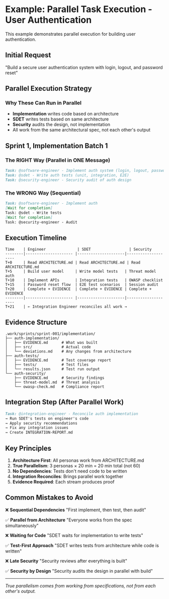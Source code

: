 # Example: Parallel Task Execution - User Authentication

This example demonstrates parallel execution for building user authentication.

## Initial Request
"Build a secure user authentication system with login, logout, and password reset"

## Parallel Execution Strategy

### Why These Can Run in Parallel
- **Implementation** writes code based on architecture
- **SDET** writes tests based on same architecture
- **Security** audits the design, not implementation
- All work from the same architectural spec, not each other's output

## Sprint 1, Implementation Batch 1

### The RIGHT Way (Parallel in ONE Message)
```markdown
Task: @software-engineer - Implement auth system (login, logout, password reset)
Task: @sdet - Write auth tests (unit, integration, E2E)
Task: @security-engineer - Security audit of auth design
```

### The WRONG Way (Sequential)
```markdown
Task: @software-engineer - Implement auth
[Wait for completion]
Task: @sdet - Write tests
[Wait for completion]  
Task: @security-engineer - Audit
```

## Execution Timeline

```
Time    | Engineer              | SDET                 | Security
--------|--------------------- |---------------------|--------------------
T+0     | Read ARCHITECTURE.md | Read ARCHITECTURE.md | Read ARCHITECTURE.md
T+5     | Build user model     | Write model tests   | Threat model auth
T+10    | Implement APIs       | Integration tests   | OWASP checklist
T+15    | Password reset flow  | E2E test scenarios  | Session audit
T+20    | Complete + EVIDENCE  | Complete + EVIDENCE | Complete + EVIDENCE
--------|--------------------- |---------------------|--------------------
T+21    | ← Integration Engineer reconciles all work →
```

## Evidence Structure

```
.work/sprints/sprint-001/implementation/
├── auth-implementation/
│   ├── EVIDENCE.md      # What was built
│   ├── src/             # Actual code
│   └── deviations.md    # Any changes from architecture
├── auth-tests/
│   ├── EVIDENCE.md      # Test coverage report
│   ├── tests/           # Test files
│   └── results.json     # Test run output
└── auth-security/
    ├── EVIDENCE.md      # Security findings
    ├── threat-model.md  # Threat analysis
    └── owasp-check.md   # Compliance report
```

## Integration Step (After Parallel Work)

```markdown
Task: @integration-engineer - Reconcile auth implementation
→ Run SDET's tests on engineer's code
→ Apply security recommendations
→ Fix any integration issues
→ Create INTEGRATION-REPORT.md
```

## Key Principles

1. **Architecture First**: All personas work from ARCHITECTURE.md
2. **True Parallelism**: 3 personas × 20 min = 20 min total (not 60)
3. **No Dependencies**: Tests don't need code to be written
4. **Integration Reconciles**: Brings parallel work together
5. **Evidence Required**: Each stream produces proof

## Common Mistakes to Avoid

❌ **Sequential Dependencies**
"First implement, then test, then audit"

✅ **Parallel from Architecture**
"Everyone works from the spec simultaneously"

❌ **Waiting for Code**
"SDET waits for implementation to write tests"

✅ **Test-First Approach**
"SDET writes tests from architecture while code is written"

❌ **Late Security**
"Security reviews after everything is built"

✅ **Security by Design**
"Security audits the design in parallel with build"

---
*True parallelism comes from working from specifications, not from each other's output.*